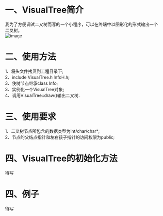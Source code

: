 一、VisualTree简介
==================

我为了方便调试二叉树而写的一个小程序，可以在终端中以图形化的形式输出一个二叉树。<br>
![image]()

二、使用方法
============
1、将头文件拷贝到工程目录下; <br>
2、include VisualTree.h InfoH.h; <br>
3、使树节点继承class Info; <br>
3、实例化一个VisualTree对象; <br>
4、调用VisualTree::draw()输出二叉树. <br>

三、使用要求
============
1、二叉树节点所包含的数据类型为int/char/char*; <br>
2、节点的父结点指针和左右孩子指针的访问权限为public; <br>

四、VisualTree的初始化方法
===========================
待写


四、例子
========
待写
